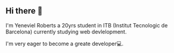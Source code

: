 ## Hi there 👋

I'm Yeneviel Roberts a 20yrs student in ITB (Institut Tecnologic de Barcelona) currently studying web devlelopment.

I'm very eager to become a greate developer💻.

